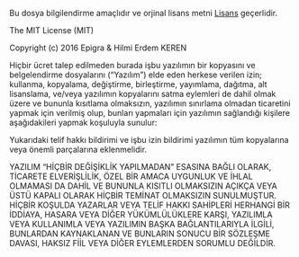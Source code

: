 Bu dosya bilgilendirme amaçlıdır ve orjinal lisans metni [Lisans](LICENSE.md) geçerlidir.

The MIT License (MIT)

Copyright (c) 2016 Epigra &amp; Hilmi Erdem KEREN

Hiçbir ücret talep edilmeden burada işbu yazılımın bir kopyasını ve belgelendirme 
dosyalarını (“Yazılım”) elde eden herkese verilen izin; kullanma, kopyalama, 
değiştirme, birleştirme, yayımlama, dağıtma, alt lisanslama, ve/veya yazılımın 
kopyalarını satma eylemleri de dahil olmak üzere ve bununla kısıtlama olmaksızın, 
yazılımın sınırlama olmadan ticaretini yapmak için verilmiş olup, bunları yapmaları 
için yazılımın sağlandığı kişilere aşağıdakileri yapmak koşuluyla sunulur:

Yukarıdaki telif hakkı bildirimi ve işbu izin bildirimi yazılımın tüm kopyalarına 
veya önemli parçalarına eklenmelidir. 

YAZILIM “HİÇBİR DEĞİŞİKLİK YAPILMADAN” ESASINA BAĞLI OLARAK, TİCARETE ELVERİŞLİLİK, 
ÖZEL BİR AMACA UYGUNLUK VE İHLAL OLMAMASI DA DAHİL VE BUNUNLA KISITLI OLMAKSIZIN 
AÇIKÇA VEYA ÜSTÜ KAPALI OLARAK HİÇBİR TEMİNAT OLMAKSIZIN SUNULMUŞTUR. 
HİÇBİR KOŞULDA YAZARLAR VEYA TELİF HAKKI SAHİPLERİ HERHANGİ BİR İDDİAYA, 
HASARA VEYA DİĞER YÜKÜMLÜLÜKLERE KARŞI, YAZILIMLA VEYA KULLANIMLA VEYA YAZILIMIN 
BAŞKA BAĞLANTILARIYLA İLGİLİ, BUNLARDAN KAYNAKLANAN VE BUNLARIN SONUCU 
BİR SÖZLEŞME DAVASI, HAKSIZ FİİL VEYA DİĞER EYLEMLERDEN SORUMLU DEĞİLDİR.

